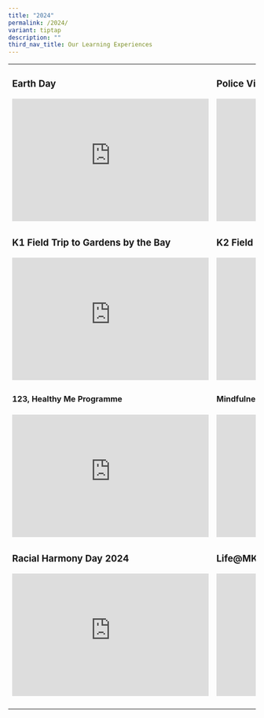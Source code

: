```yaml
---
title: "2024"
permalink: /2024/
variant: tiptap
description: ""
third_nav_title: Our Learning Experiences
---
```

<table style="minWidth: 50px">
<colgroup>
<col>
<col>
</colgroup>
<tbody>
<tr>
<td rowspan="1" colspan="1">
<h3>Earth Day</h3>
<div class="iframe-wrapper">
<iframe height="249" width="400" allowfullscreen="true" frameborder="0" src="https://docs.google.com/presentation/d/e/2PACX-1vSxdGYJ660TUuBssFLsMwSXp7Jg_-sv0X-yFowNzGccI4NAXrqoFTowGasPuPwfFkaJnZ6y3DEwXbl-/embed?start=true&amp;loop=true&amp;delayms=3000"></iframe>
</div>
</td>
<td rowspan="1" colspan="1">
<h3>Police Visit</h3>
<div class="iframe-wrapper">
<iframe height="249" width="400" allowfullscreen="true" frameborder="0" src="https://docs.google.com/presentation/d/e/2PACX-1vQRZGNr4vOXMxjQwuhKP6U8xU3VfG2Qe6bXrW9xEyCdMqbtjOHHIIf4Hmu-Igh1639_atXQsxnJngH7/embed?start=true&amp;loop=true&amp;delayms=3000"></iframe>
</div>
</td>
</tr>
<tr>
<td rowspan="1" colspan="1">
<h3>K1 Field Trip to Gardens by the Bay</h3>
<div class="iframe-wrapper">
<iframe height="249" width="400" allowfullscreen="true" frameborder="0" src="https://docs.google.com/presentation/d/11zlKrNp-Njh8pCqEGYQiPCjO0ix7_gz-o76iKy4zTTU/embed?start=true&amp;loop=true&amp;delayms=3000"></iframe>
</div>
</td>
<td rowspan="1" colspan="1">
<h3>K2 Field Trip to Jacob Ballas Garden</h3>
<div class="iframe-wrapper">
<iframe height="249" width="400" allowfullscreen="true" frameborder="0" src="https://docs.google.com/presentation/d/1JZpUI_sCNR55k2T0eb4br3vCuGEgMUe3z4WoLql03bE/embed?start=true&amp;amp;loop=true&amp;amp;delayms=3000"></iframe>
</div>
</td>
</tr>
<tr>
<td rowspan="1" colspan="1">
<h4>123, Healthy Me Programme</h4>
<div class="iframe-wrapper">
<iframe height="249" width="400" allowfullscreen="true" frameborder="0" src="https://docs.google.com/presentation/d/1TOBe2DX6BPI4NHbj3Y3q2PnWgyGj07V1/embed?start=true&amp;loop=true&amp;delayms=3000"></iframe>
</div>
</td>
<td rowspan="1" colspan="1">
<h4>Mindfulness for Joyful Kids</h4>
<div class="iframe-wrapper">
<iframe height="249" width="400" allowfullscreen="true" frameborder="0" src="https://docs.google.com/presentation/d/13p7krm63wKlZ_e16u3djPhehgKptKAw6bbMyLwxOtMo/embed?start=true&amp;loop=true&amp;delayms=3000"></iframe>
</div>
</td>
</tr>
<tr>
<td rowspan="1" colspan="1">
<h3>Racial Harmony Day 2024</h3>
<div class="iframe-wrapper">
<iframe height="249" width="400" allowfullscreen="true" frameborder="0" src="https://docs.google.com/presentation/d/1uUpZh4Z4NIe-qNrlbur3AKZHogCMnLPKL56_hPqOUPI/embed?start=true&amp;loop=true&amp;delayms=3000"></iframe>
</div>
</td>
<td rowspan="1" colspan="1">
<h3>Life@MK 2024</h3>
<div class="iframe-wrapper">
<iframe height="249" width="400" allowfullscreen="true" frameborder="0" src="https://docs.google.com/presentation/d/1jEcHRbLYauUS3FuftcIRbWRdSdLmsuVBWvDQZEizdF4/embed?start=true&amp;loop=true&amp;delayms=3000"></iframe>
</div>
</td>
</tr>
<tr>
<td rowspan="1" colspan="1">
<p></p>
</td>
<td rowspan="1" colspan="1">
<p></p>
</td>
</tr>
</tbody>
</table>
<p></p>